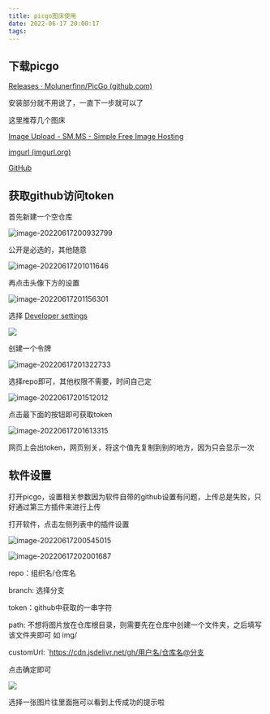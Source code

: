 ```yaml
---
title: picgo图床使用
date: 2022-06-17 20:00:17
tags:
---
```




## 下载picgo

[Releases · Molunerfinn/PicGo (github.com)](https://github.com/Molunerfinn/PicGo/releases)

安装部分就不用说了，一直下一步就可以了



这里推荐几个图床

[Image Upload - SM.MS - Simple Free Image Hosting](https://sm.ms/)

[imgurl (imgurl.org)](https://imgurl.org/)

[GitHub](https://github.com/)

## 获取github访问token

首先新建一个空仓库

![image-20220617200932799](https://gitlab.com/shaonl/img/-/raw/main/img/2022/06/17_20_9_32_2022-06-17-20-09-32-caf800b2abdfd4238cdf6d9a429fb6fa-b208dd.png)



公开是必选的，其他随意

![image-20220617201011646](https://gitlab.com/shaonl/img/-/raw/main/img/2022/06/17_20_10_11_2022-06-17-20-10-11-d9cce5f8b80e6d05b7b3c2f1a092d0aa-4ee27c.png)

再点击头像下方的设置

![image-20220617201156301](https://gitlab.com/shaonl/img/-/raw/main/img/2022/06/17_20_11_56_2022-06-17-20-11-56-663af5c6374bcaff96c6d13a98732de7-b55269.png)

选择  [Developer settings](https://github.com/settings/tokens)

![](https://gitlab.com/shaonl/img/-/raw/main/img/2022/06/17_20_13_48_2022-06-17-20-13-48-dca58dea6e0546bfb3887bde7167f71c-f26586.png)

创建一个令牌

![image-20220617201322733](https://gitlab.com/shaonl/img/-/raw/main/img/2022/06/17_20_13_22_2022-06-17-20-13-22-c96fe35fb2fdb4ffa40242cffdb3e6b0-4f0432.png)

选择repo即可，其他权限不需要，时间自己定

![image-20220617201512012](https://gitlab.com/shaonl/img/-/raw/main/img/2022/06/17_20_15_12_2022-06-17-20-15-12-c33e525f06cc9155a3809bf960f5235e-6058c7.png)

点击最下面的按钮即可获取token

![image-20220617201613315](https://gitlab.com/shaonl/img/-/raw/main/img/2022/06/17_20_16_13_2022-06-17-20-16-13-e8d456f30c2baf279c073260e217b670-28e0a5.png)

网页上会出token，网页别关，将这个值先复制到别的地方，因为只会显示一次

## 软件设置

打开picgo，设置相关参数因为软件自带的github设置有问题，上传总是失败，只好通过第三方插件来进行上传

打开软件，点击左侧列表中的插件设置

![image-20220617200545015](https://gitlab.com/shaonl/img/-/raw/main/img/2022/06/17_20_5_45_2022-06-17-20-05-45-3eb84e1ce6059b8fea5528eebc5f8d51-482e62.png)



![image-20220617202001687](https://gitlab.com/shaonl/img/-/raw/main/img/2022/06/17_20_20_1_2022-06-17-20-20-01-3e8cb08dcea1ed0ab290a0b5b42b9ca5-4ecc7e.png)

repo：组织名/仓库名 

branch: 选择分支

token：github中获取的一串字符

path: 不想将图片放在仓库根目录，则需要先在仓库中创建一个文件夹，之后填写该文件夹即可  如 img/

customUrl:  `https://cdn.jsdelivr.net/gh/用户名/仓库名@分支

点击确定即可

![](https://gitlab.com/shaonl/img/-/raw/main/img/2022/06/17_20_31_15_2022-06-17-20-31-15-09d5780dc2e0d296200e33733d6cf885-74c92d.png)

选择一张图片往里面拖可以看到上传成功的提示啦
